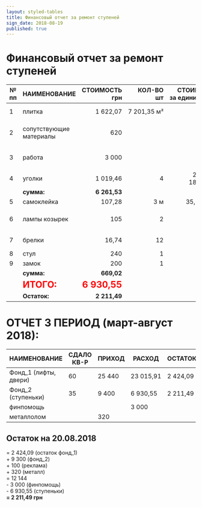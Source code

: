 ```yaml
---
layout: styled-tables
title: Финансовый отчет за ремонт ступеней
sign_date: 2018-08-19
published: true
---
```


# Финансовый отчет за ремонт ступеней

№<br>пп | НАИМЕНОВАНИЕ | СТОИМОСТЬ<br>грн | КОЛ-ВО<br>шт | СТОИМОСТЬ<br>за единицу, грн | ПРИМЕЧАНИЕ
---|---|---:|---:|---:|:---:
1 | плитка | 1 622,07 |  7 201,35 м² | | 44,95 м² / 188,2 грн;<br>3,6 м² / 191,8 грн
2 | сопутствующие материалы | 620 | | | цемент, клей, мешок, эпоксидный клей
3 | работа | 3 000 | | |демонтаж, укладка плитки, ремонт плитки
4 | уголки | 1 019,46 | 4 | 278 грн;<br>184,8 грн | 3 шт- 3-х метровых<br>1 шт 2-х метровый
  | **сумма:** | **6 261,53**
5 | самоклейка | 107,28 | 3 м | 35,6 грн/м | окна в сторожку
6 | лампы козырек | 105 | 2 | 53 грн<br>52 грн | 1 галогенная;<br>1 обычная 40 цоколь
7 | брелки | 16,74 | 12 |  | для ключей консьержам
8 | стул | 240 | 1 | 240 | для консьержей
9 | замок | 200 | 1 | 200 | для консьержей
  | **сумма:** | **669,02**
  | <b style="color: red; font-size: 150%">ИТОГО:</b> | <b style="color: red; font-size: 150%">6 930,55</b>
  | **Остаток:** | **2 211,49**

# ОТЧЕТ З ПЕРИОД (март-август 2018):

НАИМЕНОВАНИЕ | СДАЛО<br>КВ-Р | ПРИХОД | РАСХОД | ОСТАТОК | ПРИМЕЧАНИЕ
---|---|---|---|---|---
Фонд_1 (лифты, двери) | 60 | 25 440 | 23 015,91 | 2 424,09 | отчет_1
Фонд_2 (ступеньки) | 35 | 9 400 | 6 930,55 | 2 211,49 | отчет_2
финпомощь | | | 3 000 | | консьерж
металлолом | | 320 | | | старые двери

## Остаток на 20.08.2018

= 2 424,09 (остаток фонд_1)  
\+ 9 300 (фонд_2)  
\+ 100 (реклама)  
\+ 320 (металл)  
\= 12 144  
\- 3 000 (финпомощь)  
\- 6 930,55 (ступеньки)  
**= 2 211,49 грн**